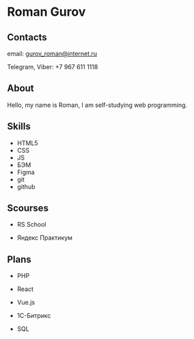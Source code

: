 # Roman Gurov

## Contacts

email: gurov_roman@internet.ru

Telegram, Viber: +7 967 611 1118

## About

Hello, my name is Roman, I am self-studying web programming.


## Skills

- HTML5
- CSS
- JS
- БЭМ
- Figma
- git 
- github

## Scourses

- RS School

- Яндекс Практикум

## Plans

- PHP

- React

- Vue.js

- 1C-Битрикс

- SQL
